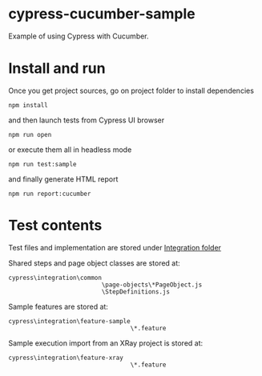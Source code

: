 # cypress-cucumber-sample
Example of using Cypress with Cucumber.


# Install and run
Once you get project sources, go on project folder to install dependencies

  `npm install`

and then launch tests from Cypress UI browser

  `npm run open`

or execute them all in headless mode  

  `npm run test:sample`

and finally generate HTML report

  `npm run report:cucumber`
  


# Test contents

Test files and implementation are stored under [Integration folder](https://github.com/DanielJR78/cypress-cucumber-sample/tree/main/cypress/integration)

Shared steps and page object classes are stored at:
```
cypress\integration\common
                          \page-objects\*PageObject.js
                          \StepDefinitions.js

```
Sample features are stored at:

```
cypress\integration\feature-sample
                                  \*.feature                         

```

Sample execution import from an XRay project is stored at:

```
cypress\integration\feature-xray
                                  \*.feature                         

```

